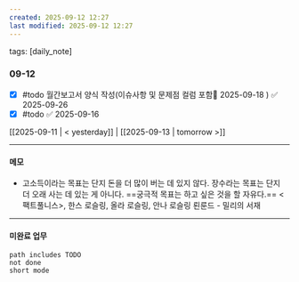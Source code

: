 ```yaml
---
created: 2025-09-12 12:27
last modified: 2025-09-12 12:27
---
```

tags: [daily_note]

### 09-12
- [x] #todo 월간보고서 양식 작성(이슈사항 및 문제점 컬럼 포함📅 2025-09-18 ) ✅ 2025-09-26
- [x]  #todo ✅ 2025-09-16

[[2025-09-11 | < yesterday]] | [[2025-09-13 | tomorrow >]]

---
#### 메모
-  고소득이라는 목표는 단지 돈을 더 많이 버는 데 있지 않다. 장수라는 목표는 단지 더 오래 사는 데 있는 게 아니다. ==궁극적 목표는 하고 싶은 것을 할 자유다.== <팩트풀니스>, 한스 로슬링, 올라 로슬링, 안나 로슬링 뢴룬드 - 밀리의 서재

---

#### 미완료 업무
```tasks
path includes TODO
not done
short mode
```
